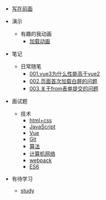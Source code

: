 - [写在前面](doc/guider.md)
- 演示
    - 有趣的我动画
        - [加载动画](doc/animation/light.html)

- 笔记
    - 日常随笔
        - [001.vue3为什么性能高于vue2](doc/notes/More/vue3.md)
        - [002.页面首次加载白屏的问题](doc/notes/More/beginWrite.md)       
        - [003.关于from表单提交的问题](doc/notes/More/from.md)       
- 面试题
    - 技术
        - [html+css](doc/interview/technology/formalCSS.md)
        - [JavaScript](doc/interview/technology/JavaScript.md)
        - [Vue](doc/interview/technology/Vue.md)
        - [Git](doc/interview/technology/git.md)
        - [算法](doc/interview/technology/suan.md)
        - [计算机网络](doc/interview/technology/internet.md)
        - [webpack](doc/interview/technology/webpack.md)
        - [ES6](doc/interview/technology/ES6.md)
- 有待学习
    - [study](doc/study/more.md)
    <!-- - [アニメ](doc/study/comic.md) -->
    
